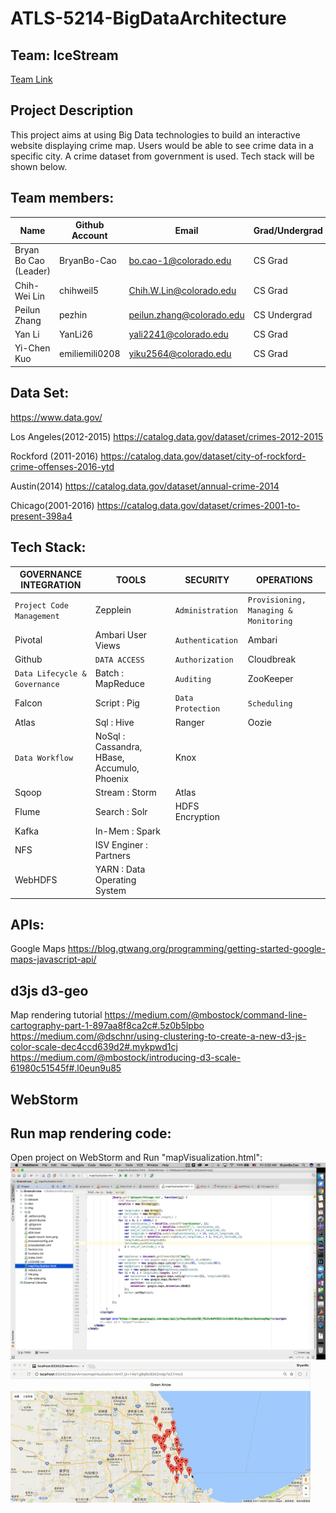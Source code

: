 # ATLS-5214-BigDataArchitecture
## Team: IceStream
[Team Link](https://docs.google.com/spreadsheets/d/1Gv0jFhpdrLyGMqTjAnCv5wOGW3jQOCt-bI6XhQpgD9I/edit)
## Project Description
This project aims at using Big Data technologies to build an interactive website displaying crime map. Users would be able to see crime data in a specific city. A crime dataset from government is used. Tech stack will be shown below.

## Team members:
Name | Github Account | Email | Grad/Undergrad
--- | --- | --- | ---
Bryan Bo Cao (Leader) |	BryanBo-Cao	| bo.cao-1@colorado.edu | CS Grad
Chih-Wei Lin | chihweil5 | Chih.W.Lin@colorado.edu | CS Grad
Peilun Zhang | pezhin	| peilun.zhang@colorado.edu | CS Undergrad																	
Yan Li | YanLi26 | yali2241@colorado.edu| CS Grad
Yi-Chen Kuo |	emiliemili0208 | yiku2564@colorado.edu | CS Grad

## Data Set:
https://www.data.gov/

Los Angeles(2012-2015) https://catalog.data.gov/dataset/crimes-2012-2015

Rockford (2011-2016) https://catalog.data.gov/dataset/city-of-rockford-crime-offenses-2016-ytd

Austin(2014) https://catalog.data.gov/dataset/annual-crime-2014

Chicago(2001-2016) https://catalog.data.gov/dataset/crimes-2001-to-present-398a4

## Tech Stack:
GOVERNANCE INTEGRATION | TOOLS | SECURITY | OPERATIONS
--- | --- | --- | ---
`Project Code Management` | Zepplein | `Administration` | `Provisioning, Managing & Monitoring`
Pivotal | Ambari User Views | `Authentication` | Ambari
Github | `DATA ACCESS` | `Authorization` | Cloudbreak
`Data Lifecycle & Governance` | Batch : MapReduce | `Auditing` | ZooKeeper
Falcon | Script : Pig | `Data Protection` | `Scheduling`
Atlas | Sql : Hive | Ranger | Oozie
`Data Workflow` | NoSql : Cassandra, HBase, Accumulo, Phoenix | Knox |
Sqoop | Stream : Storm | Atlas |
Flume | Search : Solr | HDFS Encryption |
Kafka | In-Mem : Spark |
NFS | ISV Enginer : Partners |
WebHDFS | YARN : Data Operating System |

## APIs:
Google Maps
https://blog.gtwang.org/programming/getting-started-google-maps-javascript-api/
## d3js d3-geo
Map rendering tutorial
https://medium.com/@mbostock/command-line-cartography-part-1-897aa8f8ca2c#.5z0b5lpbo
https://medium.com/@dschnr/using-clustering-to-create-a-new-d3-js-color-scale-dec4ccd639d2#.mykpwd1cj
https://medium.com/@mbostock/introducing-d3-scale-61980c51545f#.l0eun9u85

## WebStorm


## Run map rendering code:
Open project on WebStorm and Run "mapVisualization.html":
![](img/1.png)
![](img/demo1.gif)
